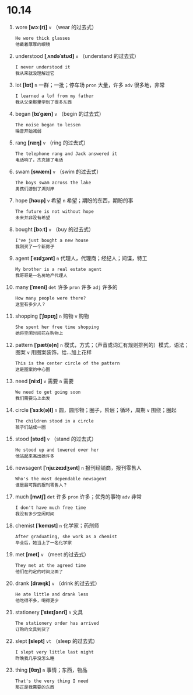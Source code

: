 # 10.14

1. wore **[wɔː(r)]** `v` （wear 的过去式）

   ```
   He wore thick glasses
   他戴着厚厚的眼镜
   ```

2. understood **[ˌʌndəˈstʊd]** `v` （understand 的过去式）

   ```
   I never understood it
   我从来就没理解过它
   ```

3. lot **[lɒt]** `n` 一群；一批；停车场 `pron` 大量，许多 `adv` 很多地，非常

   ```
   I learned a lof from my father
   我从父亲那里学到了很多东西
   ```

4. began **[bɪˈɡæn]** `v` （begin 的过去式）

   ```
   The noise began to lessen
   噪音开始减弱
   ```

5. rang **[ræŋ]** `v` （ring 的过去式）

   ```
   The telephone rang and Jack answered it
   电话响了，杰克接了电话
   ```

6. swam **[swæm]** `v` （swim 的过去式）

   ```
   The boys swam across the lake
   男孩们游到了湖对岸
   ```

7. hope **[həʊp]** `v` 希望 `n` 希望；期盼的东西，期盼的事

   ```
   The future is not without hope
   未来并非没有希望
   ```

8. bought **[bɔːt]** `v` （buy 的过去式）

   ```
   I've just bought a new house
   我刚买了一个新房子
   ```

9. agent **[ˈeɪdʒənt]** `n` 代理人，代理商；经纪人；间谍，特工

   ```
   My brother is a real estate agent
   我哥哥是一名房地产代理人
   ```

10. many **[ˈmeni]** `det` 许多 `pron` 许多 `adj` 许多的

    ```
    How many people were there?
    这里有多少人？
    ```

11. shopping **[ˈʃɒpɪŋ]** `n` 购物 `v` 购物

    ```
    She spent her free time shopping
    她将空闲时间花在购物上
    ```

12. pattern **[ˈpæt(ə)n]** `n` 模式，方式；（声音或词汇有规则排列的）模式，语法；图案 `v` 用图案装饰，给...加上花样

    ```
    This is the center circle of the pattern
    这是图案的中心圈
    ```

13. need **[niːd]** `v` 需要 `n` 需要

    ```
    We need to get going soon
    我们需要马上出发
    ```

14. circle **[ˈsɜːk(ə)l]** `n` 圆，圆形物；圈子，阶层；循环，周期 `v` 围绕；圈起

    ```
    The children stood in a circle
    孩子们站成一圈
    ```

15. stood **[stʊd]** `v` （stand 的过去式）

    ```
    He stood up and towered over her
    他站起来高出她许多
    ```

16. newsagent **[ˈnjuːzeɪdʒənt]** `n` 报刊经销商，报刊零售人

    ```
    Who's the most dependable newsagent
    谁是最可靠的报刊零售人？
    ```

17. much **[mʌtʃ]** `det` 许多 `pron` 许多；优秀的事物 `adv` 非常

    ```
    I don't have much free time
    我没有多少空闲时间
    ```

18. chemist **[ˈkemɪst]** `n` 化学家；药剂师

    ```
    After graduating, she work as a chemist
    毕业后，她当上了一名化学家
    ```

19. met **[met]** `v` （meet 的过去式）

    ```
    They met at the agreed time
    他们在约定的时间见面了
    ```

20. drank **[dræŋk]** `v` （drink 的过去式）

    ```
    He ate little and drank less
    他吃得不多，喝得更少
    ```

21. stationery **[ˈsteɪʃənri]** `n` 文具

    ```
    The stationery order has arrived
    订购的文具到货了
    ```

22. slept **[slept]** `vt` （sleep 的过去式）

    ```
    I slept very little last night
    昨晚我几乎没怎么睡
    ```

23. thing **[θɪŋ]** `n` 事情；东西，物品
    ```
    That's the very thing I need
    那正是我需要的东西
    ```
